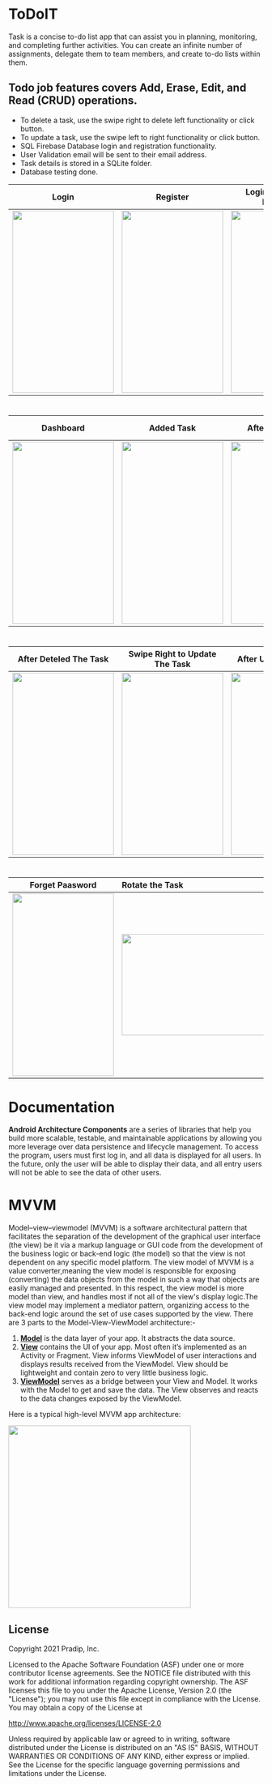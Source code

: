 # ToDoIT
Task is a concise to-do list app that can assist you in planning, monitoring, and completing further activities. You can create an infinite number of assignments, delegate them to team members, and create to-do lists within them. 

## Todo job features covers Add, Erase, Edit, and Read (CRUD) operations.
- To delete a task, use the swipe right to delete left functionality or click button.
- To update a task, use the swipe left to right functionality or click button.
- SQL Firebase Database login and registration functionality.
- User Validation email will be sent to their email address.
- Task details is stored in a SQLite folder.
- Database testing done.

Login          |  Register                      | Login with Email & Password              |  Notification Alert
:----------------------------:|:--------------------------------------:|:----------------------:|:-----------------
<img src="TodoImage/1st.png" width="200" height="360">  |  <img src = "TodoImage/2nd.png" width="200" height="360">        |  <img src = "TodoImage/3rd.png" width="200" height="360">  | <img src = "TodoImage/4th.png" width="200" height="360">
#
Dashboard          |  Added Task                   | After Added Task              |  Swipe Left to Delete The Task 
:----------------------------:|:--------------------------------------:|:----------------------:|:-----------------
 <img src = "TodoImage/5th.png" width="200" height="360"> |   <img src = "TodoImage/6th.png" width="200" height="360">        | <img src = "TodoImage/7th.png" width="200" height="360">   | <img src = "TodoImage/8th.png" width="200" height="360">
#
After Deteled The Task    |  Swipe Right to Update The Task       | After Update The Task     |  Logout
:----------------------------:|:--------------------------------------:|:----------------------:|:-----------------
 <img src = "TodoImage/9th.png" width="200" height="360"> |   <img src = "TodoImage/10th.png" width="200" height="360">        | <img src = "TodoImage/afterupdate.png" width="200" height="360">   | <img src = "TodoImage/11th.png" width="200" height="360">
#
Forget Paasword          |  Rotate the Task 
:----------------------------:|:--------------------------------------
 <img src = "TodoImage/12th.png" width="200" height="360"> |   <img src = "TodoImage/RotateInterface.PNG" width="360" height="200">
 


# Documentation

<b>Android Architecture Components</b> are a series of libraries that help you build more scalable, testable, and maintainable applications by allowing you more leverage over data persistence and lifecycle management. To access the program, users must first log in, and all data is displayed for all users. In the future, only the user will be able to display their data, and all entry users will not be able to see the data of other users.

# MVVM
Model–view–viewmodel (MVVM) is a software architectural pattern that facilitates the separation of the development of the graphical user interface (the view) be it via a markup language or GUI code from the development of the business logic or back-end logic (the model) so that the view is not dependent on any specific model platform. The view model of MVVM is a value converter,meaning the view model is responsible for exposing (converting) the data objects from the model in such a way that objects are easily managed and presented. In this respect, the view model is more model than view, and handles most if not all of the view's display logic.The view model may implement a mediator pattern, organizing access to the back-end logic around the set of use cases supported by the view.
There are 3 parts to the Model-View-ViewModel architecture:-

   1. <b><u>Model</u></b> is the data layer of your app. It abstracts the data source.
   2. <b><u>View</u></b> contains the UI of your app. Most often it’s implemented as an Activity or Fragment. View informs ViewModel of user interactions and displays results received from the ViewModel. View should be lightweight and contain zero to very little business logic.
   3. <b><u>ViewModel</u></b> serves as a bridge between your View and Model. It works with the Model to get and save the data. The View observes and reacts to the data changes exposed by the ViewModel.

Here is a typical high-level MVVM app architecture:

<img src="TodoImage/MVVM.png" width="360" height="360">


## License
Copyright 2021 Pradip, Inc.

Licensed to the Apache Software Foundation (ASF) under one or more contributor license agreements. See the NOTICE file distributed with this work for additional information regarding copyright ownership. The ASF licenses this file to you under the Apache License, Version 2.0 (the "License"); you may not use this file except in compliance with the License. You may obtain a copy of the License at

http://www.apache.org/licenses/LICENSE-2.0

Unless required by applicable law or agreed to in writing, software distributed under the License is distributed on an "AS IS" BASIS, WITHOUT WARRANTIES OR CONDITIONS OF ANY KIND, either express or implied. See the License for the specific language governing permissions and limitations under the License.
